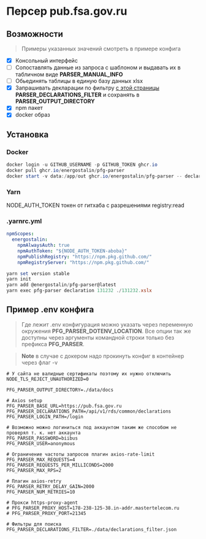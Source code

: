 # Персер pub.fsa.gov.ru

## Возможности

> Примеры указанных значений смотреть в примере конфига

- [x] Консольный интерфейс
- [ ] Сопоставлять данные из запроса с шаблоном и выдавать их в табличном виде **PARSER_MANUAL_INFO**
- [ ] Обьединять таблицы в единую базу данных xlsx
- [x] Запрашивать декларации по фильтру [с этой страницы](https://pub.fsa.gov.ru/api/v1/rds/common/declarations/get) **PARSER_DECLARATIONS_FILTER** и сохранять в **PARSER_OUTPUT_DIRECTORY**
- [x] npm пакет
- [x] docker образ

## Установка
### Docker
```powershell
docker login -u GITHUB_USERNAME -p GITHUB_TOKEN ghcr.io
docker pull ghcr.io/energostalin/pfg-parser
docker start -v data:/app/out ghcr.io/energostalin/pfg-parser -- declaration 131232 ./out/131232.xslx
```
### Yarn
NODE_AUTH_TOKEN токен от гитхаба с разрешениями registry:read
### **.yarnrc.yml**
```yaml
npmScopes:
  energostalin:
    npmAlwaysAuth: true
    npmAuthToken: "${NODE_AUTH_TOKEN-aboba}"
    npmPublishRegistry: "https://npm.pkg.github.com/"
    npmRegistryServer: "https://npm.pkg.github.com/"
```
```powershell
yarn set version stable
yarn init
yarn add @energostalin/pfg-parser@latest
yarn exec pfg-parser declaration 131232 ./131232.xslx
```

## Пример .env конфига
> Где лежит .env конфигурация можно указать через переменную окружения **PFG_PARSER_DOTENV_LOCATION**. Все опции так же доступны через аргументы командной строки только без префикса **PFG_PARSER**.

> **Note** в случае с докером надо прокинуть конфиг в контейнер через флаг -v


```
# У сайта не валидные сертификаты поэтому их нужно отключить
NODE_TLS_REJECT_UNAUTHORIZED=0

PFG_PARSER_OUTPUT_DIRECTORY=./data/docs

# Axios setup
PFG_PARSER_BASE_URL=https://pub.fsa.gov.ru
PFG_PARSER_DECLARATIONS_PATH=/api/v1/rds/common/declarations
PFG_PARSER_LOGIN_PATH=/login

# Возможно можно логиниться под аккаунтом таким же способом не проверял т. к. нет аккаунта
PFG_PARSER_PASSWORD=biibus
PFG_PARSER_USER=anonymous

# Ограничение частоты запросов плагин axios-rate-limit
PFG_PARSER_MAX_REQUESTS=4
PFG_PARSER_REQUESTS_PER_MILLICONDS=2000
PFG_PARSER_MAX_RPS=2

# Плагин axios-retry
PFG_PARSER_RETRY_DELAY_GAIN=2000
PFG_PARSER_NUM_RETRIES=10

# Прокси https-proxy-agent
# PFG_PARSER_PROXY_HOST=178-238-125-38.in-addr.mastertelecom.ru
# PFG_PARSER_PROXY_PORT=21345

# Фильтры для поиска
PFG_PARSER_DECLARATIONS_FILTER=./data/declarations_filter.json
```
